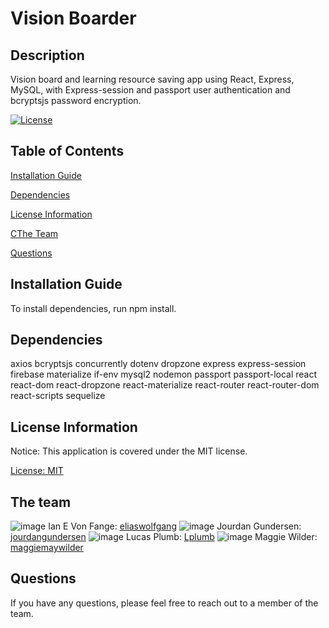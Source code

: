 # Vision Boarder

## Description

Vision board and learning resource saving app using React, Express, MySQL, with Express-session and passport user authentication and bcryptsjs password encryption.

[![License](https://img.shields.io/badge/license-MIT-blueviolet.svg)](https://opensource.org/licenses/MIT)


## Table of Contents

[Installation Guide](#installation-guide)

[Dependencies](#dependencies)

[License Information](#license-information)

[CThe Team](#the-time)

[Questions](#questions)

## Installation Guide

To install dependencies, run npm install.

## Dependencies

axios
bcryptsjs
concurrently
dotenv
dropzone
express
express-session
firebase
materialize
if-env
mysql2
nodemon
passport
passport-local
react
react-dom
react-dropzone
react-materialize
react-router
react-router-dom
react-scripts
sequelize

## License Information

Notice: This application is covered under the MIT license.

 [License: MIT](https://opensource.org/licenses/MIT)

## The team

![image](https://avatars.githubusercontent.com/u/66137019?v=4)
Ian E Von Fange: [eliaswolfgang](https://github.com/eliaswolfgang)
![image](https://avatars.githubusercontent.com/u/73676027?v=4)
Jourdan Gundersen: [jourdangundersen](https://github.com/jourdangundersen)
![image](https://avatars.githubusercontent.com/u/74584167?v=4)
Lucas Plumb: [Lplumb](https://github.com/Lplumb)
![image](https://avatars.githubusercontent.com/u/72891601?v=4)
Maggie Wilder: [maggiemaywilder](https://github.com/maggiemaywilder)





## Questions

If you have any questions, please feel free to reach out to a member of the team.


